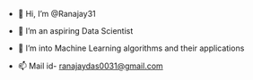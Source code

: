- 👋 Hi, I’m @Ranajay31
- 👀 I’m an aspiring Data Scientist
- 🌱 I’m into Machine Learning algorithms and their applications

- 📫 Mail id- ranajaydas0031@gmail.com

<!---
Ranajay31/Ranajay31 is a ✨ special ✨ repository because its `README.md` (this file) appears on your GitHub profile.
You can click the Preview link to take a look at your changes.
--->
